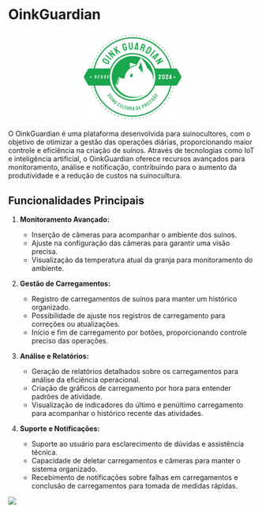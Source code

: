 # OinkGuardian



<p align="center">
  <img src="./wireframes/logo.png" alt="Logo do Green Dish" width="200">
</p>

O OinkGuardian é uma plataforma desenvolvida para suinocultores, com o objetivo de otimizar a gestão das operações diárias, proporcionando maior controle e eficiência na criação de suínos. Através de tecnologias como IoT e inteligência artificial, o OinkGuardian oferece recursos avançados para monitoramento, análise e notificação, contribuindo para o aumento da produtividade e a redução de custos na suinocultura.

## Funcionalidades Principais

1. **Monitoramento Avançado:**
   - Inserção de câmeras para acompanhar o ambiente dos suínos.
   - Ajuste na configuração das câmeras para garantir uma visão precisa.
   - Visualização da temperatura atual da granja para monitoramento do ambiente.

2. **Gestão de Carregamentos:**
   - Registro de carregamentos de suínos para manter um histórico organizado.
   - Possibilidade de ajuste nos registros de carregamento para correções ou atualizações.
   - Início e fim de carregamento por botões, proporcionando controle preciso das operações.

3. **Análise e Relatórios:**
   - Geração de relatórios detalhados sobre os carregamentos para análise da eficiência operacional.
   - Criação de gráficos de carregamento por hora para entender padrões de atividade.
   - Visualização de indicadores do último e penúltimo carregamento para acompanhar o histórico recente das atividades.

4. **Suporte e Notificações:**
   - Suporte ao usuário para esclarecimento de dúvidas e assistência técnica.
   - Capacidade de deletar carregamentos e câmeras para manter o sistema organizado.
   - Recebimento de notificações sobre falhas em carregamentos e conclusão de carregamentos para tomada de medidas rápidas.



![]("wireframes/OinkGuardian.pdf")
